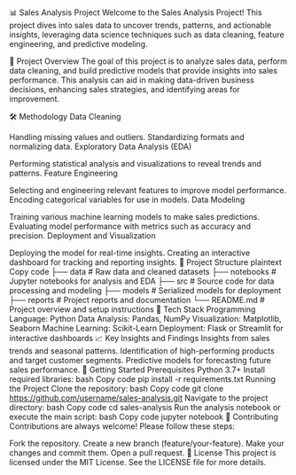 📊 Sales Analysis Project
Welcome to the Sales Analysis Project! This project dives into sales data to uncover trends, patterns, and actionable insights, leveraging data science techniques such as data cleaning, feature engineering, and predictive modeling.

🚀 Project Overview
The goal of this project is to analyze sales data, perform data cleaning, and build predictive models that provide insights into sales performance. This analysis can aid in making data-driven business decisions, enhancing sales strategies, and identifying areas for improvement.

🛠️ Methodology
Data Cleaning

Handling missing values and outliers.
Standardizing formats and normalizing data.
Exploratory Data Analysis (EDA)

Performing statistical analysis and visualizations to reveal trends and patterns.
Feature Engineering

Selecting and engineering relevant features to improve model performance.
Encoding categorical variables for use in models.
Data Modeling

Training various machine learning models to make sales predictions.
Evaluating model performance with metrics such as accuracy and precision.
Deployment and Visualization

Deploying the model for real-time insights.
Creating an interactive dashboard for tracking and reporting insights.
📁 Project Structure
plaintext
Copy code
├── data               # Raw data and cleaned datasets
├── notebooks          # Jupyter notebooks for analysis and EDA
├── src                # Source code for data processing and modeling
├── models             # Serialized models for deployment
├── reports            # Project reports and documentation
└── README.md          # Project overview and setup instructions
🧰 Tech Stack
Programming Language: Python
Data Analysis: Pandas, NumPy
Visualization: Matplotlib, Seaborn
Machine Learning: Scikit-Learn
Deployment: Flask or Streamlit for interactive dashboards
📈 Key Insights and Findings
Insights from sales trends and seasonal patterns.
Identification of high-performing products and target customer segments.
Predictive models for forecasting future sales performance.
🚀 Getting Started
Prerequisites
Python 3.7+
Install required libraries:
bash
Copy code
pip install -r requirements.txt
Running the Project
Clone the repository:
bash
Copy code
git clone https://github.com/username/sales-analysis.git
Navigate to the project directory:
bash
Copy code
cd sales-analysis
Run the analysis notebook or execute the main script:
bash
Copy code
jupyter notebook
🤝 Contributing
Contributions are always welcome! Please follow these steps:

Fork the repository.
Create a new branch (feature/your-feature).
Make your changes and commit them.
Open a pull request.
📄 License
This project is licensed under the MIT License. See the LICENSE file for more details.

